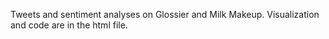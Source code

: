 Tweets and sentiment analyses on Glossier and Milk Makeup.
Visualization and code are in the html file.

